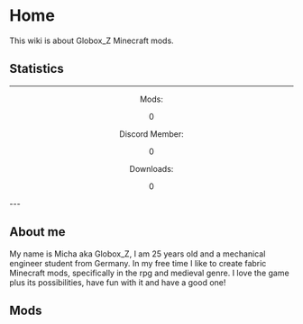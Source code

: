 # Home

This wiki is about Globox_Z Minecraft mods. 

## Statistics

---
<div style="text-align: center">

<div>Mods: <p class="count-up-element" max-count="34" duration="2000">0</p></div>

<div>Discord Member: <p class="count-up-element" max-count="1267" duration="4000">0</p></div>

<div>Downloads: <p class="count-up-element" max-count="54831945" duration="6000">0</p> </div>

</div>
---

## About me

My name is Micha aka Globox_Z, I am 25 years old and a mechanical engineer student from Germany. In my free time I like to create fabric Minecraft mods, specifically in the rpg and medieval genre. I love the game plus its possibilities, have fun with it and have a good one!

## Mods

<div id="icon-gallery"></div>
